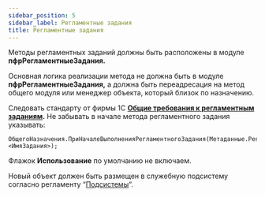 ```yaml
---
sidebar_position: 5
sidebar_label: Регламентные задания
title: Регламентные задания
---
```

Методы регламентных заданий должны быть расположены в модуле **пфрРегламентныеЗадания.**

Основная логика реализации метода не должна быть в модуле **пфрРегламентныеЗадания,** а должна быть переадресация на метод общего модуля или менеджер объекта, который близок по назначению.

Следовать стандарту от фирмы 1С **[Общие требования к регламентным заданиям](https://its.1c.ru/db/v8std/content/540/hdoc).** Не забывать в начале метода регламентного задания указывать:

```bsl
ОбщегоНазначения.ПриНачалеВыполненияРегламентногоЗадания(Метаданные.РегламентныеЗадания.<ИмяЗадания>);
```

Флажок **Использование** по умолчанию не включаем.

Новый объект должен быть размещен в служебную подсистему согласно регламенту “[Подсистемы](subsystem.md)“.
